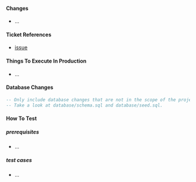 #### Changes
- ...


#### Ticket References
- [issue](https://freedom.myjetbrains.com/youtrack/issue/)


#### Things To Execute In Production
- ...


#### Database Changes
```sql
-- Only include database changes that are not in the scope of the project's schema.
-- Take a look at database/schema.sql and database/seed.sql.
```


#### How To Test

##### prerequisites
- ...


##### test cases
- ...
